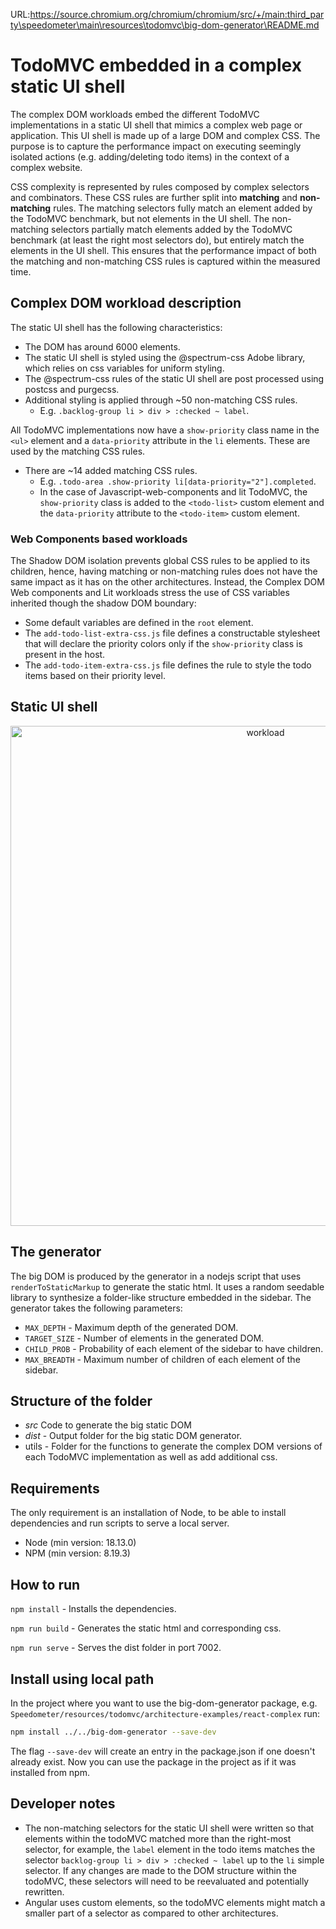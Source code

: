 URL:https://source.chromium.org/chromium/chromium/src/+/main:third_party\speedometer\main\resources\todomvc\big-dom-generator\README.md
# TodoMVC embedded in a complex static UI shell

The complex DOM workloads embed the different TodoMVC implementations in a static UI shell that mimics a complex web page or application. This UI shell is made up of a large DOM and complex CSS. The purpose is to capture the performance impact on executing seemingly isolated actions (e.g. adding/deleting todo items) in the context of a complex website.

CSS complexity is represented by rules composed by complex selectors and combinators. These CSS rules are further split into **matching** and **non-matching** rules. The matching selectors fully match an element added by the TodoMVC benchmark, but not elements in the UI shell. The non-matching selectors partially match elements added by the TodoMVC benchmark (at least the right most selectors do), but entirely match the elements in the UI shell. This ensures that the performance impact of both the matching and non-matching CSS rules is captured within the measured time.

## Complex DOM workload description

The static UI shell has the following characteristics:

-   The DOM has around 6000 elements.
-   The static UI shell is styled using the @spectrum-css Adobe library, which relies on css variables for uniform styling.
-   The @spectrum-css rules of the static UI shell are post processed using postcss and purgecss.
-   Additional styling is applied through ~50 non-matching CSS rules.
    -   E.g. `.backlog-group li > div > :checked ~ label`.

All TodoMVC implementations now have a `show-priority` class name in the `<ul>` element and a `data-priority` attribute in the `li` elements. These are used by the matching CSS rules.

-   There are ~14 added matching CSS rules.
    -   E.g. `.todo-area .show-priority li[data-priority="2"].completed`.
    -   In the case of Javascript-web-components and lit TodoMVC, the `show-priority` class is added to the `<todo-list>` custom element and the `data-priority` attribute to the `<todo-item>` custom element.

### Web Components based workloads

The Shadow DOM isolation prevents global CSS rules to be applied to its children, hence, having matching or non-matching rules does not have the same impact as it has on the other architectures. Instead, the Complex DOM Web components and Lit workloads stress the use of CSS variables inherited though the shadow DOM boundary:

-   Some default variables are defined in the `root` element.
-   The `add-todo-list-extra-css.js` file defines a constructable stylesheet that will declare the priority colors only if the `show-priority` class is present in the host.
-   The `add-todo-item-extra-css.js` file defines the rule to style the todo items based on their priority level.

## Static UI shell

<p align = "center">
<img src="complex-dom-workload.jpeg" alt="workload" width="800"/>
</p>

## The generator

The big DOM is produced by the generator in a nodejs script that uses `renderToStaticMarkup` to generate the static html. It uses a random seedable library to synthesize a folder-like structure embedded in the sidebar. The generator takes the following parameters:

-   `MAX_DEPTH` - Maximum depth of the generated DOM.
-   `TARGET_SIZE` - Number of elements in the generated DOM.
-   `CHILD_PROB` - Probability of each element of the sidebar to have children.
-   `MAX_BREADTH` - Maximum number of children of each element of the sidebar.

## Structure of the folder

-   _src_ Code to generate the big static DOM
-   _dist_ - Output folder for the big static DOM generator.
-   utils - Folder for the functions to generate the complex DOM versions of each TodoMVC implementation as well as add additional css.

## Requirements

The only requirement is an installation of Node, to be able to install dependencies and run scripts to serve a local server.

-   Node (min version: 18.13.0)
-   NPM (min version: 8.19.3)

## How to run

`npm install` - Installs the dependencies.

`npm run build` - Generates the static html and corresponding css.

`npm run serve` - Serves the dist folder in port 7002.

## Install using local path

In the project where you want to use the big-dom-generator package, e.g. `Speedometer/resources/todomvc/architecture-examples/react-complex` run:

```bash
npm install ../../big-dom-generator --save-dev
```

The flag `--save-dev` will create an entry in the package.json if one doesn't already exist. Now you can use the package in the project as if it was installed from npm.

## Developer notes

-   The non-matching selectors for the static UI shell were written so that elements within the todoMVC matched more than the right-most selector, for example, the `label` element in the todo items matches the selector `backlog-group li > div > :checked ~ label` up to the `li` simple selector. If any changes are made to the DOM structure within the todoMVC, these selectors will need to be reevaluated and potentially rewritten.
-   Angular uses custom elements, so the todoMVC elements might match a smaller part of a selector as compared to other architectures.
